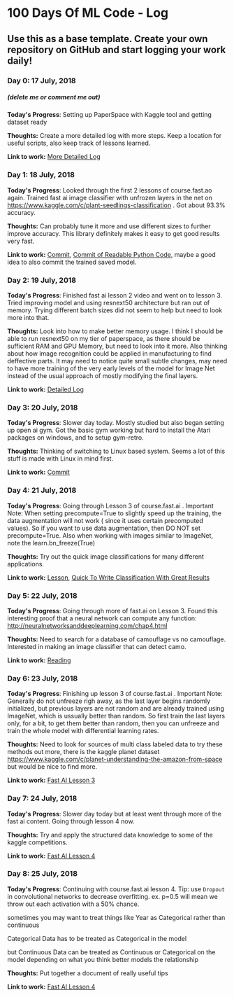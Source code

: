 # 100 Days Of ML Code - Log

## Use this as a base template. Create your own repository on GitHub and start logging your work daily!

### Day 0: 17 July, 2018
##### (delete me or comment me out)

**Today's Progress**: Setting up PaperSpace with Kaggle tool and getting dataset ready

**Thoughts:** Create a more detailed log with more steps. Keep a location for useful scripts, also keep track of lessons learned.

**Link to work:** [More Detailed Log](https://github.com/NikitaVr/100DaysOfMLCode/blob/master/logs/Day0.md)

### Day 1: 18 July, 2018

**Today's Progress**: Looked through the first 2 lessons of course.fast.ao again. Trained fast ai image classifier with unfrozen layers in the net on https://www.kaggle.com/c/plant-seedlings-classification . Got about 93.3% accuracy. 

**Thoughts:** Can probably tune it more and use different sizes to further improve accuracy. This library definitely makes it easy to get good results very fast.

**Link to work:** [Commit](https://github.com/NikitaVr/100DaysOfMLCode/commit/a5458822952a475c1503d3345ab65f3031bf901e), [Commit of Readable Python Code](https://github.com/NikitaVr/100DaysOfMLCode/commit/db206e77ae9ade436ab23f84efc69b7b02f95db9), maybe a good idea to also commit the trained saved model.

### Day 2: 19 July, 2018

**Today's Progress**: Finished fast ai lesson 2 video and went on to lesson 3. Tried improving model and using resnext50 architecture but ran out of memory. Trying different batch sizes did not seem to help but need to look more into that.

**Thoughts:** Look into how to make better memory usage. I think I should be able to run resnext50 on my tier of paperspace, as there should be sufficient RAM and GPU Memory, but need to look into it more. Also thinking about how image recognition could be applied in manufacturing to find deffective parts. It may need to notice quite small subtle changes, may need to have more training of the very early levels of the model for Image Net instead of the usual approach of mostly modifying the final layers.

**Link to work:** [Detailed Log](https://github.com/NikitaVr/100DaysOfMLCode/blob/master/logs/Day2.md)

### Day 3: 20 July, 2018

**Today's Progress**: Slower day today. Mostly studied but also began setting up open ai gym. Got the basic gym working but hard to install the Atari packages on windows, and to setup gym-retro.

**Thoughts:** Thinking of switching to Linux based system. Seems a lot of this stuff is made with Linux in mind first.

**Link to work:** [Commit](https://github.com/NikitaVr/100DaysOfMLCode/commit/ea3909e415f3bfc8bf4ffa1fa04d4a356abc86b9)

### Day 4: 21 July, 2018

**Today's Progress**: Going through Lesson 3 of course.fast.ai . Important Note: When setting precompute=True to slightly speed up the training, the data augmentation will not work ( since it uses certain precomputed values). So if you want to use data augmentation, then DO NOT set precompute=True. Also when working with images similar to ImageNet, note the learn.bn_freeze(True)

**Thoughts:** Try out the quick image classifications for many different applications.

**Link to work:** [Lesson](http://course.fast.ai/lessons/lesson3.html), [Quick To Write Classification With Great Results](https://github.com/NikitaVr/100DaysOfMLCode/blob/master/fastai/StateOfTheArtImageClassification.JPG)

### Day 5: 22 July, 2018

**Today's Progress**: Going through more of fast.ai on Lesson 3. Found this interesting proof that a neural network can compute any function: http://neuralnetworksanddeeplearning.com/chap4.html

**Thoughts:** Need to search for a database of camouflage vs no camouflage. Interested in making an image classifier that can detect camo.

**Link to work:** [Reading](http://neuralnetworksanddeeplearning.com/chap4.html)

### Day 6: 23 July, 2018

**Today's Progress**: Finishing up lesson 3 of course.fast.ai . Important Note: Generally do not unfreeze righ away, as the last layer begins randomly initialized, but previous layers are not random and are already trained using ImageNet, which is ussually better than random. So first train the last layers only, for a bit, to get them better than random, then you can unfreeze and train the whole model with differential learning rates.

**Thoughts:** Need to look for sources of multi class labeled data to try these methods out more, there is the kaggle planet dataset https://www.kaggle.com/c/planet-understanding-the-amazon-from-space but would be nice to find more.

**Link to work:** [Fast AI Lesson 3](http://course.fast.ai/lessons/lesson3.html)

### Day 7: 24 July, 2018

**Today's Progress**: Slower day today but at least went through more of the fast ai content. Going through lesson 4 now.

**Thoughts:** Try and apply the structured data knowledge to some of the kaggle competitions.

**Link to work:** [Fast AI Lesson 4](http://course.fast.ai/lessons/lesson4.html)

### Day 8: 25 July, 2018

**Today's Progress**: Continuing with course.fast.ai lesson 4. Tip: use `Dropout` in convolutional networks to decrease overfitting. ex. p=0.5 will mean we throw out each activation with a 50% chance.

sometimes you may want to treat things like Year as Categorical rather than continuous

Categorical Data has to be treated as Categorical in the model

but Continuous Data can be treated as Continuous or Categorical on the model depending on what you think better models the relationship

**Thoughts:** Put together a document of really useful tips

**Link to work:** [Fast AI Lesson 4](http://course.fast.ai/lessons/lesson4.html)






